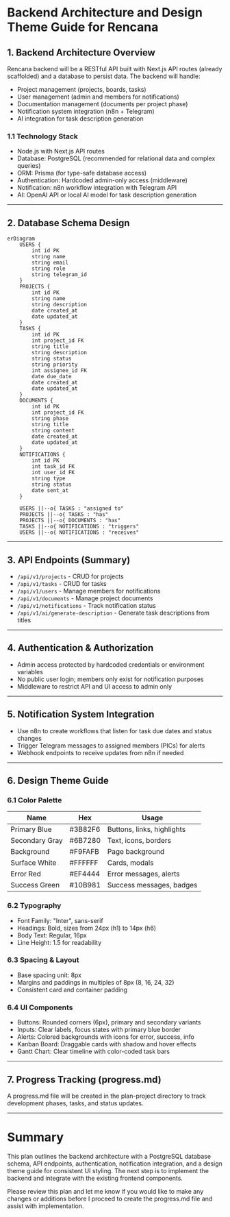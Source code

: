 # Backend Architecture and Design Theme Guide for Rencana

## 1. Backend Architecture Overview

Rencana backend will be a RESTful API built with Next.js API routes (already scaffolded) and a database to persist data. The backend will handle:

- Project management (projects, boards, tasks)
- User management (admin and members for notifications)
- Documentation management (documents per project phase)
- Notification system integration (n8n + Telegram)
- AI integration for task description generation

### 1.1 Technology Stack

- Node.js with Next.js API routes
- Database: PostgreSQL (recommended for relational data and complex queries)
- ORM: Prisma (for type-safe database access)
- Authentication: Hardcoded admin-only access (middleware)
- Notification: n8n workflow integration with Telegram API
- AI: OpenAI API or local AI model for task description generation

---

## 2. Database Schema Design

```mermaid
erDiagram
    USERS {
        int id PK
        string name
        string email
        string role
        string telegram_id
    }
    PROJECTS {
        int id PK
        string name
        string description
        date created_at
        date updated_at
    }
    TASKS {
        int id PK
        int project_id FK
        string title
        string description
        string status
        string priority
        int assignee_id FK
        date due_date
        date created_at
        date updated_at
    }
    DOCUMENTS {
        int id PK
        int project_id FK
        string phase
        string title
        string content
        date created_at
        date updated_at
    }
    NOTIFICATIONS {
        int id PK
        int task_id FK
        int user_id FK
        string type
        string status
        date sent_at
    }

    USERS ||--o{ TASKS : "assigned to"
    PROJECTS ||--o{ TASKS : "has"
    PROJECTS ||--o{ DOCUMENTS : "has"
    TASKS ||--o{ NOTIFICATIONS : "triggers"
    USERS ||--o{ NOTIFICATIONS : "receives"
```

---

## 3. API Endpoints (Summary)

- `/api/v1/projects` - CRUD for projects
- `/api/v1/tasks` - CRUD for tasks
- `/api/v1/users` - Manage members for notifications
- `/api/v1/documents` - Manage project documents
- `/api/v1/notifications` - Track notification status
- `/api/v1/ai/generate-description` - Generate task descriptions from titles

---

## 4. Authentication & Authorization

- Admin access protected by hardcoded credentials or environment variables
- No public user login; members only exist for notification purposes
- Middleware to restrict API and UI access to admin only

---

## 5. Notification System Integration

- Use n8n to create workflows that listen for task due dates and status changes
- Trigger Telegram messages to assigned members (PICs) for alerts
- Webhook endpoints to receive updates from n8n if needed

---

## 6. Design Theme Guide

### 6.1 Color Palette

| Name          | Hex       | Usage                      |
|---------------|-----------|----------------------------|
| Primary Blue  | #3B82F6   | Buttons, links, highlights |
| Secondary Gray| #6B7280   | Text, icons, borders       |
| Background    | #F9FAFB   | Page background            |
| Surface White | #FFFFFF   | Cards, modals              |
| Error Red     | #EF4444   | Error messages, alerts     |
| Success Green | #10B981   | Success messages, badges   |

### 6.2 Typography

- Font Family: "Inter", sans-serif
- Headings: Bold, sizes from 24px (h1) to 14px (h6)
- Body Text: Regular, 16px
- Line Height: 1.5 for readability

### 6.3 Spacing & Layout

- Base spacing unit: 8px
- Margins and paddings in multiples of 8px (8, 16, 24, 32)
- Consistent card and container padding

### 6.4 UI Components

- Buttons: Rounded corners (6px), primary and secondary variants
- Inputs: Clear labels, focus states with primary blue border
- Alerts: Colored backgrounds with icons for error, success, info
- Kanban Board: Draggable cards with shadow and hover effects
- Gantt Chart: Clear timeline with color-coded task bars

---

## 7. Progress Tracking (progress.md)

A progress.md file will be created in the plan-project directory to track development phases, tasks, and status updates.

---

# Summary

This plan outlines the backend architecture with a PostgreSQL database schema, API endpoints, authentication, notification integration, and a design theme guide for consistent UI styling. The next step is to implement the backend and integrate with the existing frontend components.

Please review this plan and let me know if you would like to make any changes or additions before I proceed to create the progress.md file and assist with implementation.